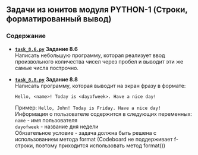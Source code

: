 ## Задачи из юнитов модуля PYTHON-1 (Строки, форматированный вывод) ##

### Содержание ###

- [**`task_8.6.py`**](https://github.com/stalkspectrum/sf-ds-course-all/blob/master/00-03-PYTHON-1/task_8.6.py) **Задание 8.6**    
    Написать небольшую программу, которая реализует ввод
    произвольного количества чисел через пробел и выводит эти же самые числа
    построчно.
- [**`task_8.8.py`**](https://github.com/stalkspectrum/sf-ds-course-all/blob/master/00-03-PYTHON-1/task_8.8.py) **Задание 8.8**    
    Написать программу, которая выводит на экран фразу в формате:    

    ```text
    Hello, <name>! Today is <dayofweek>. Have a nice day!
    ```

    Пример: `Hello, John! Today is Friday. Have a nice day!`    
    Информация о пользователе содержится в следующих переменных:    
    `name` - имя пользователя    
    `dayofweek` - название дня недели    
    Обязательное условие - задача должна быть решена с использованием метода
    format (Codeboard не поддерживает f-строки, поэтому приходится использовать
    метод format())
